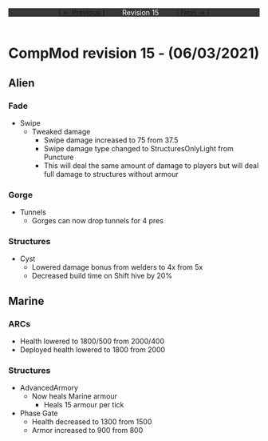 <div style="width:100%;background-color:#373737;color:#FFFFFF;text-align:center">
<div style="display:inline-block;float:left;padding-left:20%">
<a href="revision14">
[ <- Previous ]
</a>
</div>
<div style="display:inline-block;">
Revision 15
</div>
<div style="display:inline-block;float:right;padding-right:20%">
<a href="revision16">
[ Next -> ]
</a>
</div>
</div>

<br />

# CompMod revision 15 - (06/03/2021)
## Alien

### Fade
* Swipe
  * Tweaked damage
    * Swipe damage increased to 75 from 37.5
    * Swipe damage type changed to StructuresOnlyLight from Puncture
    * This will deal the same amount of damage to players but will deal full damage to structures without armour

### Gorge
* Tunnels
  * Gorges can now drop tunnels for 4 pres

### Structures
* Cyst
  * Lowered damage bonus from welders to 4x from 5x
  * Decreased build time on Shift hive by 20%

## Marine

### ARCs
* Health lowered to 1800/500 from 2000/400
* Deployed health lowered to 1800 from 2000

### Structures
* AdvancedArmory
  * Now heals Marine armour
    *  Heals 15 armour per tick
* Phase Gate
  * Health decreased to 1300 from 1500
  * Armor increased to 900 from 800

<br/>


